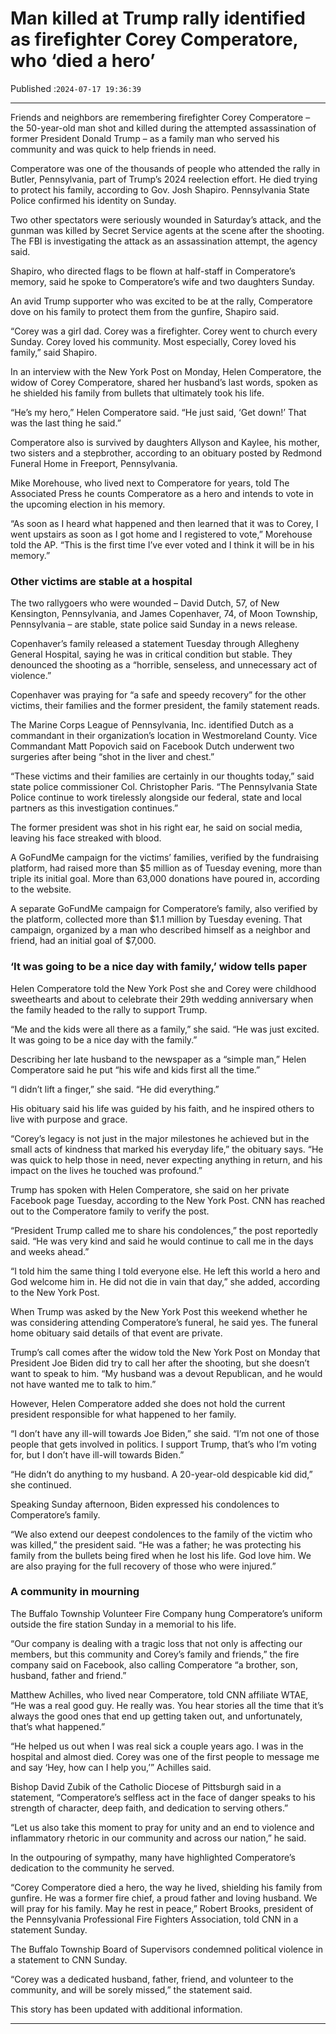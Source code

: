 # Man killed at Trump rally identified as firefighter Corey Comperatore, who ‘died a hero’

Published :`2024-07-17 19:36:39`

---

Friends and neighbors are remembering firefighter Corey Comperatore – the 50-year-old man shot and killed during the attempted assassination of former President Donald Trump – as a family man who served his community and was quick to help friends in need.

Comperatore was one of the thousands of people who attended the rally in Butler, Pennsylvania, part of Trump’s 2024 reelection effort. He died trying to protect his family, according to Gov. Josh Shapiro. Pennsylvania State Police confirmed his identity on Sunday.

Two other spectators were seriously wounded in Saturday’s attack, and the gunman was killed by Secret Service agents at the scene after the shooting. The FBI is investigating the attack as an assassination attempt, the agency said.

Shapiro, who directed flags to be flown at half-staff in Comperatore’s memory, said he spoke to Comperatore’s wife and two daughters Sunday.

An avid Trump supporter who was excited to be at the rally, Comperatore dove on his family to protect them from the gunfire, Shapiro said.

“Corey was a girl dad. Corey was a firefighter. Corey went to church every Sunday. Corey loved his community. Most especially, Corey loved his family,” said Shapiro.

In an interview with the New York Post on Monday, Helen Comperatore, the widow of Corey Comperatore, shared her husband’s last words, spoken as he shielded his family from bullets that ultimately took his life.

“He’s my hero,” Helen Comperatore said. “He just said, ‘Get down!’ That was the last thing he said.”

Comperatore also is survived by daughters Allyson and Kaylee, his mother, two sisters and a stepbrother, according to an obituary posted by Redmond Funeral Home in Freeport, Pennsylvania.

Mike Morehouse, who lived next to Comperatore for years, told The Associated Press he counts Comperatore as a hero and intends to vote in the upcoming election in his memory.

“As soon as I heard what happened and then learned that it was to Corey, I went upstairs as soon as I got home and I registered to vote,” Morehouse told the AP. “This is the first time I’ve ever voted and I think it will be in his memory.”

### Other victims are stable at a hospital

The two rallygoers who were wounded – David Dutch, 57, of New Kensington, Pennsylvania, and James Copenhaver, 74, of Moon Township, Pennsylvania – are stable, state police said Sunday in a news release.

Copenhaver’s family released a statement Tuesday through Allegheny General Hospital, saying he was in critical condition but stable. They denounced the shooting as a “horrible, senseless, and unnecessary act of violence.”

Copenhaver was praying for “a safe and speedy recovery” for the other victims, their families and the former president, the family statement reads.

The Marine Corps League of Pennsylvania, Inc. identified Dutch as a commandant in their organization’s location in Westmoreland County. Vice Commandant Matt Popovich said on Facebook Dutch underwent two surgeries after being “shot in the liver and chest.”

“These victims and their families are certainly in our thoughts today,” said state police commissioner Col. Christopher Paris. “The Pennsylvania State Police continue to work tirelessly alongside our federal, state and local partners as this investigation continues.”

The former president was shot in his right ear, he said on social media, leaving his face streaked with blood.

A GoFundMe campaign for the victims’ families, verified by the fundraising platform, had raised more than $5 million as of Tuesday evening, more than triple its initial goal. More than 63,000 donations have poured in, according to the website.

A separate GoFundMe campaign for Comperatore’s family, also verified by the platform, collected more than $1.1 million by Tuesday evening. That campaign, organized by a man who described himself as a neighbor and friend, had an initial goal of $7,000.

### ‘It was going to be a nice day with family,’ widow tells paper

Helen Comperatore told the New York Post she and Corey were childhood sweethearts and about to celebrate their 29th wedding anniversary when the family headed to the rally to support Trump.

“Me and the kids were all there as a family,” she said. “He was just excited. It was going to be a nice day with the family.”

Describing her late husband to the newspaper as a “simple man,” Helen Comperatore said he put “his wife and kids first all the time.”

“I didn’t lift a finger,” she said. “He did everything.”

His obituary said his life was guided by his faith, and he inspired others to live with purpose and grace.

“Corey’s legacy is not just in the major milestones he achieved but in the small acts of kindness that marked his everyday life,” the obituary says. “He was quick to help those in need, never expecting anything in return, and his impact on the lives he touched was profound.”

Trump has spoken with Helen Comperatore, she said on her private Facebook page Tuesday, according to the New York Post. CNN has reached out to the Comperatore family to verify the post.

“President Trump called me to share his condolences,” the post reportedly said. “He was very kind and said he would continue to call me in the days and weeks ahead.”

“I told him the same thing I told everyone else. He left this world a hero and God welcome him in. He did not die in vain that day,” she added, according to the New York Post.

When Trump was asked by the New York Post this weekend whether he was considering attending Comperatore’s funeral, he said yes. The funeral home obituary said details of that event are private.

Trump’s call comes after the widow told the New York Post on Monday that President Joe Biden did try to call her after the shooting, but she doesn’t want to speak to him. “My husband was a devout Republican, and he would not have wanted me to talk to him.”

However, Helen Comperatore added she does not hold the current president responsible for what happened to her family.

“I don’t have any ill-will towards Joe Biden,” she said. “I’m not one of those people that gets involved in politics. I support Trump, that’s who I’m voting for, but I don’t have ill-will towards Biden.”

“He didn’t do anything to my husband. A 20-year-old despicable kid did,” she continued.

Speaking Sunday afternoon, Biden expressed his condolences to Comperatore’s family.

“We also extend our deepest condolences to the family of the victim who was killed,” the president said. “He was a father; he was protecting his family from the bullets being fired when he lost his life. God love him. We are also praying for the full recovery of those who were injured.”

### A community in mourning

The Buffalo Township Volunteer Fire Company hung Comperatore’s uniform outside the fire station Sunday in a memorial to his life.

“Our company is dealing with a tragic loss that not only is affecting our members, but this community and Corey’s family and friends,” the fire company said on Facebook, also calling Comperatore “a brother, son, husband, father and friend.”

Matthew Achilles, who lived near Comperatore, told CNN affiliate WTAE, “He was a real good guy. He really was. You hear stories all the time that it’s always the good ones that end up getting taken out, and unfortunately, that’s what happened.”

“He helped us out when I was real sick a couple years ago. I was in the hospital and almost died. Corey was one of the first people to message me and say ‘Hey, how can I help you,’” Achilles said.

Bishop David Zubik of the Catholic Diocese of Pittsburgh said in a statement, “Comperatore’s selfless act in the face of danger speaks to his strength of character, deep faith, and dedication to serving others.”

“Let us also take this moment to pray for unity and an end to violence and inflammatory rhetoric in our community and across our nation,” he said.

In the outpouring of sympathy, many have highlighted Comperatore’s dedication to the community he served.

“Corey Comperatore died a hero, the way he lived, shielding his family from gunfire. He was a former fire chief, a proud father and loving husband. We will pray for his family. May he rest in peace,” Robert Brooks, president of the Pennsylvania Professional Fire Fighters Association, told CNN in a statement Sunday.

The Buffalo Township Board of Supervisors condemned political violence in a statement to CNN Sunday.

“Corey was a dedicated husband, father, friend, and volunteer to the community, and will be sorely missed,” the statement said.

This story has been updated with additional information.

---

